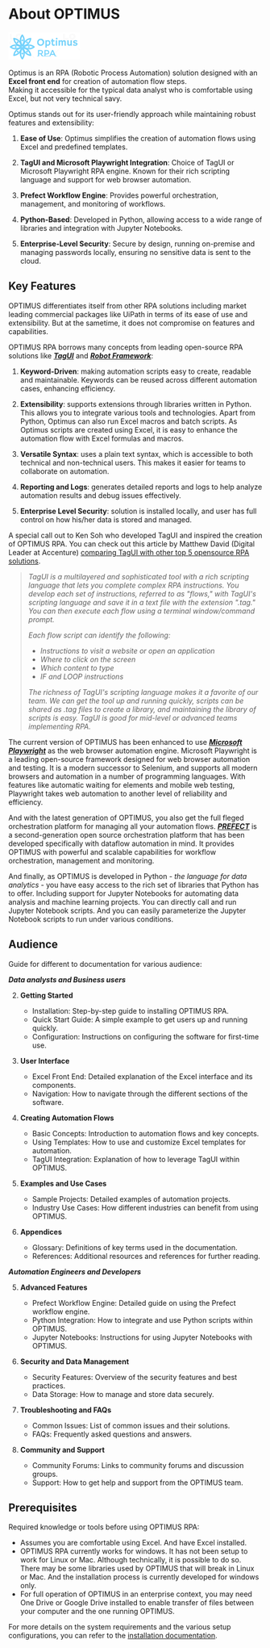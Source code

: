 # About OPTIMUS  

![logo](assets/images/logo.png)

Optimus is an RPA (Robotic Process Automation) solution designed with an **Excel front end** for creation of automation flow steps.  
Making it accessible for the typical data analyst who is comfortable using Excel, but not very technical savy.  

Optimus stands out for its user-friendly approach while maintaining robust features and extensibility:  

1. **Ease of Use**: Optimus simplifies the creation of automation flows using Excel and predefined templates.  

2. **TagUI and Microsoft Playwright Integration**: Choice of TagUI or Microsoft Playwright RPA engine.  Known for their rich scripting language and support for web browser automation.  

3. **Prefect Workflow Engine**: Provides powerful orchestration, management, and monitoring of workflows.  

4. **Python-Based**: Developed in Python, allowing access to a wide range of libraries and integration with Jupyter Notebooks.  

5. **Enterprise-Level Security**: Secure by design, running on-premise and managing passwords locally, ensuring no sensitive data is sent to the cloud.  

## Key Features  

OPTIMUS differentiates itself from other RPA solutions including market leading commercial packages like UiPath in terms of its ease of use and extensibility. But at the sametime, it does not compromise on features and capabilities.  

OPTIMUS RPA borrows many concepts from leading open-source RPA solutions like ***[TagUI](https://github.com/aisingapore/TagUI)*** and ***[Robot Framework](https://github.com/robotframework/robotframework)***:  

1. **Keyword-Driven**: making automation scripts easy to create, readable and maintainable.  Keywords can be reused across different automation cases, enhancing efficiency.  

2. **Extensibility**: supports extensions through libraries written in Python. This allows you to integrate various tools and technologies.  Apart from Python, Optimus can also run Excel macros and batch scripts.  As Optimus scripts are created using Excel, it is easy to enhance the automation flow with Excel formulas and macros.  

3. **Versatile Syntax**: uses a plain text syntax, which is accessible to both technical and non-technical users. This makes it easier for teams to collaborate on automation.  

4. **Reporting and Logs**: generates detailed reports and logs to help analyze automation results and debug issues effectively.  

5. **Enterprise Level Security**:  solution is installed locally, and user has full control on how his/her data is stored and managed.  

A special call out to Ken Soh who developed TagUI and inspired the creation of OPTIMUS RPA. You can check out this article by Matthew David (Digital Leader at Accenture) [comparing TagUI with other top 5 opensource RPA solutions](top5rpa.md).  

> _TagUI is a multilayered and sophisticated tool with a rich scripting language that lets you complete complex RPA instructions. You develop each set of instructions, referred to as "flows," with TagUI's scripting language and save it in a text file with the extension ".tag." You can then execute each flow using a terminal window/command prompt._
>
> _Each flow script can identify the following:_
>
> - _Instructions to visit a website or open an application_
> - _Where to click on the screen_
> - _Which content to type_
> - _IF and LOOP instructions_
>
> _The richness of TagUI's scripting language makes it a favorite of our team. We can get the tool up and running quickly, scripts can be shared as .tag files to create a library, and maintaining the library of scripts is easy. TagUI is good for mid-level or advanced teams implementing RPA._

The current version of OPTIMUS has been enhanced to use ***[Microsoft Playwright](https://playwright.dev/)*** as the web browser automation engine. Microsoft Playwright is a leading open-source framework designed for web browser automation and testing.  It is a modern successor to Selenium, and supports all modern browsers and automation in a number of programming languages.  With features like automatic waiting for elements and mobile web testing, Playwright takes web automation to another level of reliability and efficiency.  

And with the latest generation of OPTIMUS, you also get the full fleged orchestration platform for managing all your automation flows.  ***[PREFECT](https://www.prefect.io/)*** is a second-generation open source orchestration platform that has been developed specifically with dataflow automation in mind.  It provides OPTIMUS with powerful and scalable capabilities for workflow orchestration, management and monitoring.  

And finally, as OPTIMUS is developed in Python - *the language for data analytics* - you have easy access to the rich set of libraries that Python has to offer.
Including support for Jupyter Notebooks for automating data analysis and machine learning projects. You can directly call and run Jupyter Notebook scripts.  And you can easily parameterize the Jupyter Notebook scripts to run under various conditions.  

## Audience

Guide for different to documentation for various audience:  

***Data analysts and Business users***  

2. **Getting Started**  
    - Installation: Step-by-step guide to installing OPTIMUS RPA.  
    - Quick Start Guide: A simple example to get users up and running quickly.  
    - Configuration: Instructions on configuring the software for first-time use.  

3. **User Interface**  
    - Excel Front End: Detailed explanation of the Excel interface and its components.  
    - Navigation: How to navigate through the different sections of the software.  

4. **Creating Automation Flows**  
    - Basic Concepts: Introduction to automation flows and key concepts.  
    - Using Templates: How to use and customize Excel templates for automation.  
    - TagUI Integration: Explanation of how to leverage TagUI within OPTIMUS.  

8. **Examples and Use Cases**  
    - Sample Projects: Detailed examples of automation projects.  
    - Industry Use Cases: How different industries can benefit from using OPTIMUS.  

10. **Appendices**  
    - Glossary: Definitions of key terms used in the documentation.  
    - References: Additional resources and references for further reading.  

***Automation Engineers and Developers***  

5. **Advanced Features**  
    - Prefect Workflow Engine: Detailed guide on using the Prefect workflow engine.  
    - Python Integration: How to integrate and use Python scripts within OPTIMUS.  
    - Jupyter Notebooks: Instructions for using Jupyter Notebooks with OPTIMUS.  

6. **Security and Data Management**  
    - Security Features: Overview of the security features and best practices.  
    - Data Storage: How to manage and store data securely.  

7. **Troubleshooting and FAQs**  
    - Common Issues: List of common issues and their solutions.  
    - FAQs: Frequently asked questions and answers.  

9. **Community and Support**  
    - Community Forums: Links to community forums and discussion groups.  
    - Support: How to get help and support from the OPTIMUS team.  

## Prerequisites  

Required knowledge or tools before using OPTIMUS RPA:  

- Assumes you are comfortable using Excel.  And have Excel installed.  
- OPTIMUS RPA currently works for windows.  It has not been setup to work for Linux or Mac.  Although technically, it is possible to do so.  
There may be some libraries used by OPTIMUS that will break in Linux or Mac. And the installation process is currently developed for windows only.  
- For full operation of OPTIMUS in an enterprise context, you may need One Drive or Google Drive installed to enable transfer of files between your computer and the one running OPTIMUS.  

For more details on the system requirements and the various setup configurations, you can refer to the [installation documentation](getting-started/install.md).  
